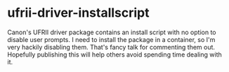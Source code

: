 # ufrii-driver-installscript

Canon's UFRII driver package contains an install script with no option to disable user prompts. I need to install the package in a container, so I'm very hackily disabling them. That's fancy talk for commenting them out. Hopefully publishing this will help others avoid spending time dealing with it.
